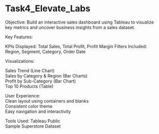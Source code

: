 # Task4_Elevate_Labs

Objective:
Build an interactive sales dashboard using Tableau to visualize key metrics and uncover business insights from a sales dataset.

Key Features:

KPIs Displayed: Total Sales, Total Profit, Profit Margin Filters Included: Region, Segment, Category, Order Date

Visualizations:

Sales Trend (Line Chart)<br>
Sales by Category & Region (Bar Charts)<br>
Profit by Sub-Category (Bar Chart)<br>
Top 10 Products (Table)


User Experience:<br>
Clean layout using containers and blanks<br>
Consistent color theme<br>
Easy navigation and interactivity<br>

Tools Used:
Tableau Public<br>
Sample Superstore Dataset

